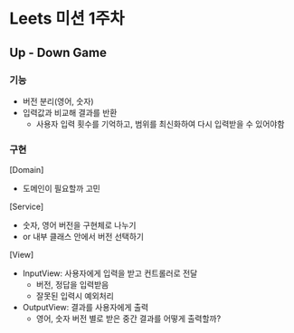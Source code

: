 # Leets 미션 1주차
## Up - Down Game

### 기능
- 버전 분리(영어, 숫자)
- 입력값과 비교해 결과를 반환
  - 사용자 입력 횟수를 기억하고, 범위를 최신화하여 다시 입력받을 수 있어야함

### 구현
[Domain]
- 도메인이 필요할까 고민

[Service]
- 숫자, 영어 버전을 구현체로 나누기
- or 내부 클래스 안에서 버전 선택하기

[View]
- InputView: 사용자에게 입력을 받고 컨트롤러로 전달
  - 버전, 정답을 입력받음
  - 잘못된 입력시 예외처리
- OutputView: 결과를 사용자에게 출력
  - 영어, 숫자 버전 별로 받은 중간 결과를 어떻게 출력할까?

